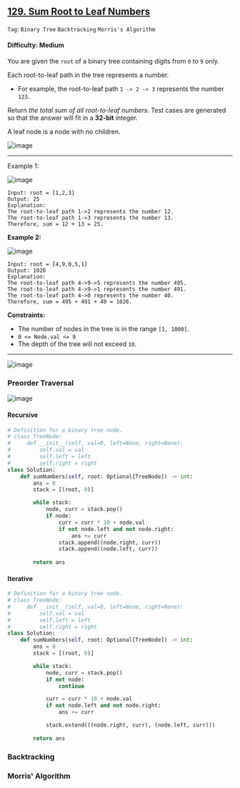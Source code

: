 ## [129. Sum Root to Leaf Numbers](https://leetcode.com/problems/sum-root-to-leaf-numbers/)

```Tag```: ```Binary Tree``` ```Backtracking``` ```Morris's Algorithm```

#### Difficulty: Medium

You are given the ```root``` of a binary tree containing digits from ```0``` to ```9``` only.

Each root-to-leaf path in the tree represents a number.

- For example, the root-to-leaf path ```1 -> 2 -> 3``` represents the number ```123```.

Return _the total sum of all root-to-leaf numbers_. Test cases are generated so that the answer will fit in a __32-bit__ integer.

A leaf node is a node with no children.

![image](https://user-images.githubusercontent.com/35042430/224918793-028537ce-54bf-4901-b7fe-be8b581d6eaa.png)

---
Example 1:

![image](https://assets.leetcode.com/uploads/2021/02/19/num1tree.jpg)
```
Input: root = [1,2,3]
Output: 25
Explanation:
The root-to-leaf path 1->2 represents the number 12.
The root-to-leaf path 1->3 represents the number 13.
Therefore, sum = 12 + 13 = 25.
```

__Example 2:__

![image](https://assets.leetcode.com/uploads/2021/02/19/num2tree.jpg)
```
Input: root = [4,9,0,5,1]
Output: 1026
Explanation:
The root-to-leaf path 4->9->5 represents the number 495.
The root-to-leaf path 4->9->1 represents the number 491.
The root-to-leaf path 4->0 represents the number 40.
Therefore, sum = 495 + 491 + 40 = 1026.
```

__Constraints:__

- The number of nodes in the tree is in the range ```[1, 1000]```.
- ```0 <= Node.val <= 9```
- The depth of the tree will not exceed ```10```.

---

![image](https://leetcode.com/problems/sum-root-to-leaf-numbers/Figures/129/preorder2.png)

### Preorder Traversal

![image](https://leetcode.com/problems/sum-root-to-leaf-numbers/Figures/129/ddfs2.png)

#### Recursive

```Python
# Definition for a binary tree node.
# class TreeNode:
#     def __init__(self, val=0, left=None, right=None):
#         self.val = val
#         self.left = left
#         self.right = right
class Solution:
    def sumNumbers(self, root: Optional[TreeNode]) -> int:
        ans = 0
        stack = [(root, 0)]

        while stack:
            node, curr = stack.pop()
            if node:
                curr = curr * 10 + node.val
                if not node.left and not node.right:
                    ans += curr
                stack.append((node.right, curr))
                stack.append((node.left, curr))
        
        return ans
```

#### Iterative

```Python
# Definition for a binary tree node.
# class TreeNode:
#     def __init__(self, val=0, left=None, right=None):
#         self.val = val
#         self.left = left
#         self.right = right
class Solution:
    def sumNumbers(self, root: Optional[TreeNode]) -> int:
        ans = 0
        stack = [(root, 0)]

        while stack:
            node, curr = stack.pop()
            if not node:
                continue

            curr = curr * 10 + node.val
            if not node.left and not node.right:
                ans += curr

            stack.extend(((node.right, curr), (node.left, curr)))
        
        return ans
```

### Backtracking


### Morris' Algorithm
